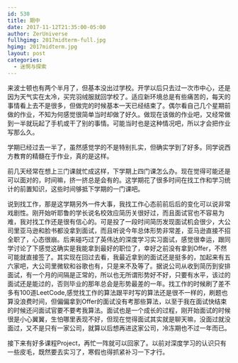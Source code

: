 ```yaml
---
id: 530
title: 期中
date: 2017-11-12T21:35:00-05:00
author: ZerUniverse
fullhgimg: 2017midterm-full.jpg
hgimg: 2017midterm.jpg
layout: post
categories:
  - 迷惘与探索
---
```


来波士顿也有两个半月了，但基本没出过学校。开学以后只去过一次市中心，还是因为天气实在太冷，买完羽绒服就回学校了。适应新环境总是有些痛苦的，每天的事情看上去不是很多，但做完的时候基本一天已经结束了<!--more-->。偶尔看自己几个星期前做的作业，不知为何感觉很简单当时却做了好久。做现在该做的作业吧，又经常做到一半就玩起了手机或干了别的事情。可能当时也是这种情况吧，所以才会把作业写那么久。

学期已经过去一半了，虽然感觉学的不是特别扎实，但确实学到了好多。同学说西方教育的精髓在于作业，真的是这样。

前几天经常在想上三门课就忙成这样，下学期上四门课怎么办。现在觉得可能还是可以面对的，时间嘛，挤一挤总是会有的。这学期花了很多时间在找工作和学习统计的前置知识，这些时间够抵下学期的一门课吧。

说到找工作，那是这学期另外一件大事，我找工作心态前前后后的变化可以说非常戏剧性。刚开始听耶鲁的学长说名校效应简历关很好过，而且面试官也不容易为难，我对找工作还是很有信心的。可是投了一段时间简历发现面试机会很少，大公司里亚马逊和脸书都没拿到面试，而且听说今年总体形势非常差，亚马逊直接不招全职了，心态很崩。后来碰巧过了英伟达的深度学习实习面试，感觉很幸运，跟同学讨论了下感觉这确实是我能拿到最好的职位了，幸好之前没有拿到Offer，不然可能就直接签了。其实现在回过去看，我最近拿到的面试还是挺多的，加起来有五六家吧，大公司里微软和谷歌也有，只是来不及等了。据说公司从收到简历到安排面试，有一个月的间隔是正常的，所以也无所谓形势好不好，只要有水平，该过的面试还是能过的，否则毕业的那年总会是形势最差的一年。找工作的时候刷了差不多有100道LeetCode,感觉找工作的算法跟平时写的算法还是很不一样的，刷题也算没浪费时间，但偏偏拿到Offer的面试没有考那些算法，以至于我在面试快结束的时候还问面试官要不要考我算法。面试也是一个成长的过程，刚开始面试的时候很是小心翼翼，生怕哪里表现不好，但现在觉得面试其实就是聊天嘛，没面过就没面过，又不是只有一家公司，就算以后想再进这家公司，冷冻期也不过一年而已。

接下来有好多课程Project，再忙一阵就可以回家了。以前对深度学习的认识只有一些皮毛，既然要去实习了，寒假也得抓紧补习一下才行。